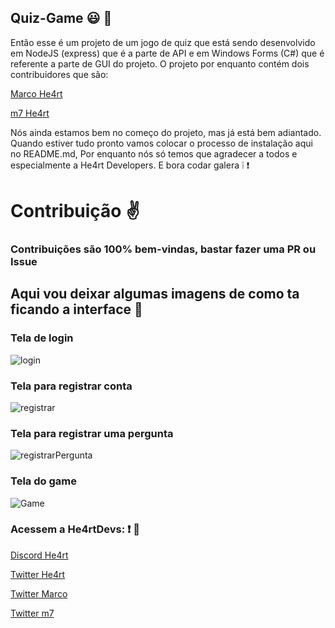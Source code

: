 ## Quiz-Game :smiley: :space_invader:

Então esse é um projeto de um jogo de quiz que está sendo desenvolvido em NodeJS (express) que é a parte de API e em Windows Forms (C#) que é referente a parte de GUI do projeto. O projeto por enquanto contém dois contribuidores que são: 

[Marco He4rt](https://github.com/marcopandolfo)

[m7 He4rt](https://github.com/m7Aei)

Nós ainda estamos bem no começo do projeto, mas já está bem adiantado. Quando estiver tudo pronto vamos colocar o processo de instalação aqui no README.md, Por enquanto nós só temos que agradecer a todos e especialmente a He4rt Developers. E bora codar galera :grey_exclamation: :exclamation: 

# Contribuição ✌️
### Contribuições são 100% bem-vindas, bastar fazer uma PR ou Issue

## Aqui vou deixar algumas imagens de como ta ficando a interface :running:

### Tela de login
![login](https://user-images.githubusercontent.com/44484286/60316110-b6c71300-993f-11e9-86a5-1cafd9c509d3.PNG)

### Tela para registrar conta
![registrar](https://user-images.githubusercontent.com/44484286/60316119-b9296d00-993f-11e9-966e-cf61faee6378.PNG)

### Tela para registrar uma pergunta
![registrarPergunta](https://user-images.githubusercontent.com/44484286/60316124-baf33080-993f-11e9-8d56-761a1912d669.PNG)

### Tela do game
![Game](https://user-images.githubusercontent.com/44484286/60316125-bd558a80-993f-11e9-9316-145b056efe66.PNG)

### Acessem a He4rtDevs: :exclamation: :purple_heart:

[Discord He4rt](discord.io/He4rt)

[Twitter He4rt](https://twitter.com/He4rtDevs)

[Twitter Marco](https://twitter.com/lolgamarco2)

[Twitter m7](https://twitter.com/m7Aei_He4rt)
